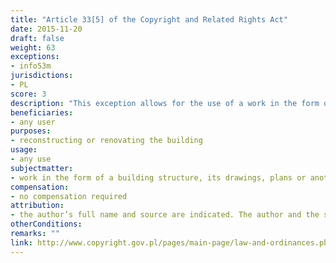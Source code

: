 ```yaml
---
title: "Article 33[5] of the Copyright and Related Rights Act"
date: 2015-11-20
draft: false
weight: 63
exceptions:
- info53m
jurisdictions:
- PL
score: 3
description: "This exception allows for the use of a work in the form of a building structure, its drawings, plans or another arrangement, for the purpose of reconstructing or renovating the building." 
beneficiaries:
- any user
purposes: 
- reconstructing or renovating the building
usage:
- any use
subjectmatter:
- work in the form of a building structure, its drawings, plans or another arrangement
compensation:
- no compensation required
attribution: 
- the author’s full name and source are indicated. The author and the source should be indicated taking into account existing possibilities
otherConditions: 
remarks: ""
link: http://www.copyright.gov.pl/pages/main-page/law-and-ordinances.php
---
```

